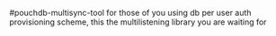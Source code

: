 #pouchdb-multisync-tool
for those of you using db per user auth provisioning scheme, this the multilistening library you are waiting for
